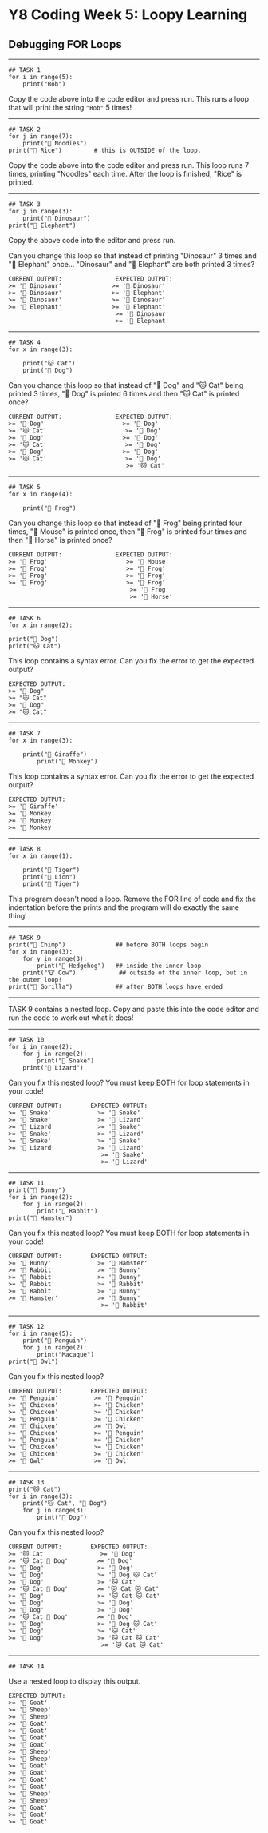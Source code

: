 # Y8 Coding Week 5: Loopy Learning

## Debugging FOR Loops

---	
	
	## TASK 1
	for i in range(5):	
	    print("Bob")
	
Copy the code above into the code editor and press run. This runs a loop that will print the string `"Bob"` 5 times!

---	
	
	## TASK 2
	for j in range(7):	
	    print("🍜 Noodles")
	print("🍚 Rice")         # this is OUTSIDE of the loop.
	
Copy the code above into the code editor and press run. This loop runs 7 times, printing "Noodles" each time. After the loop is finished, "Rice" is printed.

---	
	
	## TASK 3
	for j in range(3):	
	    print("🦖 Dinosaur")
	print("🐘 Elephant")   
	
Copy the above code into the editor and press run.

Can you change this loop so that instead of printing "Dinosaur" 3 times and "🐘 Elephant" once... "Dinosaur" and "🐘 Elephant" are both printed 3 times?
	
	CURRENT OUTPUT:               EXPECTED OUTPUT:
	>= '🦖 Dinosaur'              >= '🦖 Dinosaur'
	>= '🦖 Dinosaur'              >= '🐘 Elephant'
	>= '🦖 Dinosaur'              >= '🦖 Dinosaur'
	>= '🐘 Elephant'              >= '🐘 Elephant'
	                              >= '🦖 Dinosaur'
	                              >= '🐘 Elephant'
	
---	
	
	## TASK 4
	for x in range(3):
	
	    print("🐱 Cat")
	    print("🐶 Dog")   
	
Can you change this loop so that instead of "🐶 Dog" and "🐱 Cat" being printed 3 times, "🐶 Dog" is printed 6 times and then "🐱 Cat" is printed once?
	
	CURRENT OUTPUT:               EXPECTED OUTPUT:
	>= '🐶 Dog'                      >= '🐶 Dog'
	>= '🐱 Cat'                      >= '🐶 Dog'
	>= '🐶 Dog'                      >= '🐶 Dog'
	>= '🐱 Cat'                      >= '🐶 Dog'
	>= '🐶 Dog'                      >= '🐶 Dog'
	>= '🐱 Cat'                      >= '🐶 Dog'
									 >= '🐱 Cat'
	
---	
	
	## TASK 5
	for x in range(4):
	
	    print("🐸 Frog")
	
Can you change this loop so that instead of "🐸 Frog" being printed four times, "🐁 Mouse" is printed once, then "🐸 Frog" is printed four times and then "🐎 Horse" is printed once?
	
	CURRENT OUTPUT:               EXPECTED OUTPUT:
	>= '🐸 Frog'                      >= '🐁 Mouse'
	>= '🐸 Frog'                      >= '🐸 Frog'
	>= '🐸 Frog'                      >= '🐸 Frog'
	>= '🐸 Frog'                      >= '🐸 Frog'
	                                  >= '🐸 Frog'
	                                  >= '🐎 Horse'
	
---	
	
	## TASK 6
	for x in range(2):
	
	print("🐶 Dog")
	print("🐱 Cat")
	
This loop contains a syntax error. Can you fix the error to get the expected output?
	
	EXPECTED OUTPUT:
	>= "🐶 Dog"
	>= "🐱 Cat"
	>= "🐶 Dog"
	>= "🐱 Cat"
	
---	
	
	## TASK 7
	for x in range(3):
	
	    print("🦒 Giraffe")
	        print("🐒 Monkey")
	
This loop contains a syntax error. Can you fix the error to get the expected output?
	
	EXPECTED OUTPUT:
	>= '🦒 Giraffe'
	>= '🐒 Monkey'
	>= '🐒 Monkey'
	>= '🐒 Monkey'
	
---	
	
	## TASK 8
	for x in range(1):
	
	    print("🐯 Tiger")
	    print("🦁 Lion")
	    print("🐯 Tiger")
	
This program doesn't need a loop. Remove the FOR line of code and fix the indentation before the prints and the program will do exactly the same thing!

---	
	
	## TASK 9
	print("🙈 Chimp")              ## before BOTH loops begin
	for x in range(3):	
	    for y in range(3):	
	        print("🦔 Hedgehog")   ## inside the inner loop
	    print("🐮 Cow")            ## outside of the inner loop, but in the outer loop!
	print("🦍 Gorilla")            ## after BOTH loops have ended
	

---

TASK 9 contains a nested loop. Copy and paste this into the code editor and run the code to work out what it does!

---	
	
	## TASK 10
	for i in range(2):	
	    for j in range(2):	
	        print("🐍 Snake")
	    print("🦎 Lizard")
	
Can you fix this nested loop? You must keep BOTH for loop statements in your code!
	
	CURRENT OUTPUT:        EXPECTED OUTPUT:
	>= '🐍 Snake'             >= '🐍 Snake'
	>= '🐍 Snake'             >= '🦎 Lizard'
	>= '🦎 Lizard'            >= '🐍 Snake'
	>= '🐍 Snake'             >= '🦎 Lizard'
	>= '🐍 Snake'             >= '🐍 Snake'
	>= '🦎 Lizard'            >= '🦎 Lizard'
	                          >= '🐍 Snake'
	                          >= '🦎 Lizard'
	
---	
	
	## TASK 11
	print("🐇 Bunny")
	for i in range(2):	
	    for j in range(2):	
	        print("🐰 Rabbit")
	print("🐹 Hamster")
	
Can you fix this nested loop? You must keep BOTH for loop statements in your code!
	
	CURRENT OUTPUT:        EXPECTED OUTPUT:
	>= '🐇 Bunny'             >= '🐹 Hamster'
	>= '🐰 Rabbit'            >= '🐇 Bunny'
	>= '🐰 Rabbit'            >= '🐇 Bunny'
	>= '🐰 Rabbit'            >= '🐰 Rabbit'
	>= '🐰 Rabbit'            >= '🐇 Bunny'
	>= '🐹 Hamster'           >= '🐇 Bunny'
	                          >= '🐰 Rabbit'
	
---	
	
	## TASK 12
	for i in range(5):	
	    print("🐧 Penguin")   
	    for j in range(2):	
	        print("Macaque")
	print("🦉 Owl")
	
Can you fix this nested loop?
	
	CURRENT OUTPUT:        EXPECTED OUTPUT:
	>= '🐧 Penguin'          >= '🐧 Penguin'
	>= '🐔 Chicken'          >= '🐔 Chicken'
	>= '🐔 Chicken'          >= '🐔 Chicken'
	>= '🐧 Penguin'          >= '🐔 Chicken'
	>= '🐔 Chicken'          >= '🦉 Owl'
	>= '🐔 Chicken'          >= '🐧 Penguin'
	>= '🐧 Penguin'          >= '🐔 Chicken'
	>= '🐔 Chicken'          >= '🐔 Chicken'
	>= '🐔 Chicken'          >= '🐔 Chicken'
	>= '🦉 Owl'              >= '🦉 Owl'
	
---	
	
	## TASK 13
	print("🐱 Cat")
	for i in range(3):	
	    print("🐱 Cat", "🐶 Dog")   
	    for j in range(3):	
	        print("🐶 Dog")
	
Can you fix this nested loop?
	
	CURRENT OUTPUT:        EXPECTED OUTPUT:
	>= '🐱 Cat'               >= '🐶 Dog'
	>= '🐱 Cat 🐶 Dog'        >= '🐶 Dog'
	>= '🐶 Dog'               >= '🐶 Dog'
	>= '🐶 Dog'               >= '🐶 Dog 🐱 Cat'
	>= '🐶 Dog'               >= '🐱 Cat'
	>= '🐱 Cat 🐶 Dog'        >= '🐱 Cat 🐱 Cat'
	>= '🐶 Dog'               >= '🐱 Cat 🐱 Cat'
	>= '🐶 Dog'               >= '🐶 Dog'
	>= '🐶 Dog'               >= '🐶 Dog'
	>= '🐱 Cat 🐶 Dog'        >= '🐶 Dog'
	>= '🐶 Dog'               >= '🐶 Dog 🐱 Cat'
	>= '🐶 Dog'               >= '🐱 Cat'
	>= '🐶 Dog'               >= '🐱 Cat 🐱 Cat'
	                          >= '🐱 Cat 🐱 Cat'
	
---	
	
	## TASK 14
	
Use a nested loop to display this output.
	
	EXPECTED OUTPUT:
	>= '🐐 Goat'
	>= '🐑 Sheep'
	>= '🐑 Sheep'
	>= '🐐 Goat'
	>= '🐐 Goat'
	>= '🐐 Goat'
	>= '🐐 Goat'
	>= '🐑 Sheep'
	>= '🐑 Sheep'
	>= '🐐 Goat'
	>= '🐐 Goat'
	>= '🐐 Goat'
	>= '🐐 Goat'
	>= '🐑 Sheep'
	>= '🐑 Sheep'
	>= '🐐 Goat'
	>= '🐐 Goat'
	>= '🐐 Goat'
	